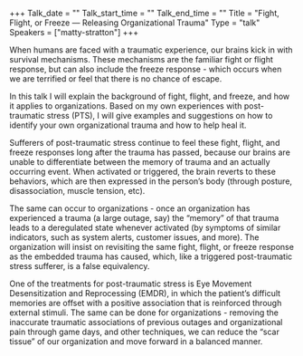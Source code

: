 +++
Talk_date = ""
Talk_start_time = ""
Talk_end_time = ""
Title = "Fight, Flight, or Freeze — Releasing Organizational Trauma"
Type = "talk"
Speakers = ["matty-stratton"]
+++

When humans are faced with a traumatic experience, our brains kick in with survival mechanisms. These mechanisms are the familiar fight or flight response, but can also include the freeze response - which occurs when we are terrified or feel that there is no chance of escape.

In this talk I will explain the background of fight, flight, and freeze, and how it applies to organizations. Based on my own experiences with post-traumatic stress (PTS), I will give examples and suggestions on how to identify your own organizational trauma and how to help heal it.

Sufferers of post-traumatic stress continue to feel these fight, flight, and freeze responses long after the trauma has passed, because our brains are unable to differentiate between the memory of trauma and an actually occurring event. When activated or triggered, the brain reverts to these behaviors, which are then expressed in the person’s body (through posture, disassociation, muscle tension, etc).

The same can occur to organizations - once an organization has experienced a trauma (a large outage, say) the “memory” of that trauma leads to a deregulated state whenever activated (by symptoms of similar indicators, such as system alerts, customer issues, and more). The organization will insist on revisiting the same fight, flight, or freeze response as the embedded trauma has caused, which, like a triggered post-traumatic stress sufferer, is a false equivalency.

One of the treatments for post-traumatic stress is Eye Movement Desensitization and Reprocessing (EMDR), in which the patient’s difficult memories are offset with a positive association that is reinforced through external stimuli. The same can be done for organizations - removing the inaccurate traumatic associations of previous outages and organizational pain through game days, and other techniques, we can reduce the “scar tissue” of our organization and move forward in a balanced manner.
